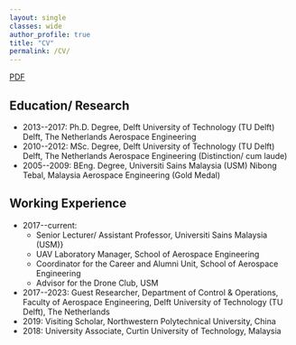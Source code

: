 ```yaml
---
layout: single
classes: wide
author_profile: true
title: "CV"
permalink: /CV/
---
```

[PDF](/publication/CV_HannWoei.pdf)
## Education/ Research
- 2013--2017: Ph.D. Degree, Delft University of Technology (TU Delft) Delft, The Netherlands Aerospace Engineering
- 2010--2012: MSc. Degree, Delft University of Technology (TU Delft) Delft, The Netherlands Aerospace Engineering (Distinction/ cum laude)
- 2005--2009: BEng. Degree, Universiti Sains Malaysia (USM) Nibong Tebal, Malaysia Aerospace Engineering (Gold Medal)

## Working Experience
- 2017--current:
  - Senior Lecturer/ Assistant Professor, Universiti Sains Malaysia (USM)}
  - UAV Laboratory Manager, School of Aerospace Engineering
  - Coordinator for the Career and Alumni Unit, School of Aerospace Engineering
  - Advisor for the Drone Club, USM
- 2017--2023: Guest Researcher, Department of Control & Operations, Faculty of Aerospace Engineering, Delft University of Technology (TU Delft), The Netherlands
- 2019: Visiting Scholar, Northwestern Polytechnical University, China
- 2018: University Associate, Curtin University of Technology, Malaysia

